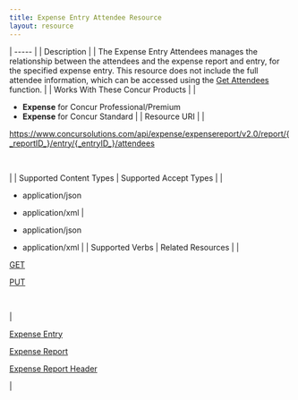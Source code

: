 ```yaml
---
title: Expense Entry Attendee Resource 
layout: resource
---
```






| ----- |
|  Description |
|  The Expense Entry Attendees manages the relationship between the attendees and the expense report and entry, for the specified expense entry. This resource does not include the full attendee information, which can be accessed using the [Get Attendees][1] function. |
|  Works With These Concur Products |
|

* **Expense** for Concur Professional/Premium
* **Expense** for Concur Standard
 |
|  Resource URI |
|

https://www.concursolutions.com/api/expense/expensereport/v2.0/report/{_reportID_}/entry/{_entryID_}/attendees

 

 |
|  Supported Content Types |  Supported Accept Types |
|

* application/json
* application/xml
 |

* application/json
* application/xml
 |
|  Supported Verbs |  Related Resources |
|

[GET][2]

[PUT][3]

 

 |

[Expense Entry][4]

[Expense Report ][5]

[Expense Report Header][6]

 |

  


[1]: https://developer.concur.com/node/585
[2]: https://developer.concur.com/expense-report/expense-entry-attendee-resource/expense-entry-attendee-resource-get
[3]: https://developer.concur.com/expense-report/expense-entry-attendee-resource/expense-entry-attendee-resource-put
[4]: https://developer.concur.com/expense-report/expense-entry-resource
[5]: https://developer.concur.com/expense-report/expense-report-resource
[6]: https://developer.concur.com/expense-report/expense-report-header-resource
